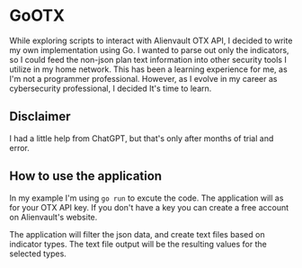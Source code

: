 # GoOTX

While exploring scripts to interact with Alienvault OTX API, I decided to write my own implementation using Go. I wanted to parse out only the indicators, so I could feed the non-json plan text information into other security tools I utilize in my home network. This has been a learning experience for me, as I'm not a programmer professional. However, as I evolve in my career as cybersecurity professional, I decided It's time to learn. 


## Disclaimer

I had a little help from ChatGPT, but that's only after months of trial and error. 

## How to use the application

In my example I'm using `go run` to excute the code. The application will as for your OTX API key. If you don't have a key you can create a free account on Alienvault's website.

The application will filter the json data, and create text files based on indicator types. The text file output will be the resulting values for the selected types. 
